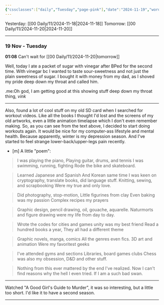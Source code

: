 ```yaml
---
{"cssclasses":["daily","Tuesday","page-pink"],"date":"2024-11-19","word-goal":500,"dg-publish":true,"permalink":"/00-daily/11/2024-11-19/","contentClasses":"daily Tuesday page-pink","dgPassFrontmatter":true,"noteIcon":"","created":"2025-01-21T01:20:16.302+10:00","updated":"2025-01-21T15:25:26.879+10:00"}
---
```



Yesterday: [[00 Daily/11/2024-11-18\|2024-11-18]]
Tomorrow: [[00 Daily/11/2024-11-20\|2024-11-20]]

---

### 19 Nov - Tuesday
**01:08** Can't wait for [[00 Daily/11/2024-11-20\|tomorrow]]

Well, today I ate a packet of sugar with vinegar after BPed for the second time. With vinegar bc I wanted to taste sour-sweetness and not just the plain sweetness of sugar.
I bought it with money from my dad, as I shoved my pride deep down my throat and called him.

.me:Oh god, I am getting good at this showing stuff deep down my throat thing, *vink*

---

Also, found a lot of cool stuff on my old SD card when I searched for workout videos. Like all the books I thought I'd lost and the screens of my old artworks, even a little animation timelapse which I don't even remember making.
So, as you can see from the text above, I decided to start doing workouts again. It would be nice for my computer-ass lifestyle and mental health.
Because apparently, winter is my depression season. And I've started to feel strange lower-back/upper-legs pain recently.


- [m] A little "poem":
> I was playing the piano,
Playing guitar, drums, and tennis
I was swimming, running, fighting
Rode the bike and skateboard.

> Learned Japanese and Spanish
And Korean same time
I was keen on cryptography, translate books, did language stuff.
Knitting, sewing, and scrapbooking
Were my true and only love.

> Did photography, stop-motion,
Little figurines from clay
Even baking was my passion
Complex recipes my prayers

> Graphic design, pencil drawing, oil, gouache, aquarelle.
Naturmorts and figure drawing were my life from day to day.

> Wrote the codes for cities and games
unity was my best friend
Read a hundred books a year,
They all had a different theme

> Graphic novels, manga, comics
All the genres even fics.
3D art and animation
Were my favoritest geeks

> I've attended gyms and sections
Libraries, board games clubs
Chess was also my obsession, D&D and other stuff.

> Nothing from this ever mattered by the end I've realized.
Now I can't find reasons why the hell I even tried.
If I am a such bad swan.

---

Watched "A Good Girl's Guide to Murder", it was so interesting, but a little too short. I'd like it to have a second season.

---